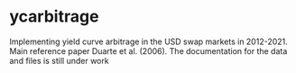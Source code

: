 # ycarbitrage
Implementing yield curve arbitrage in the USD swap markets in 2012-2021. Main reference paper Duarte et al. (2006).
The documentation for the data and files is still under work
